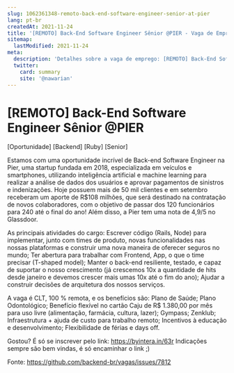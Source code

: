 ```yaml
---
slug: 1062361348-remoto-back-end-software-engineer-senior-at-pier
lang: pt-br
createdAt: 2021-11-24
title: '[REMOTO] Back-End Software Engineer Sênior @PIER - Vaga de Emprego'
sitemap:
  lastModified: 2021-11-24
meta:
  description: 'Detalhes sobre a vaga de emprego: [REMOTO] Back-End Software Engineer Sênior @PIER'
  twitter:
    card: summary
    site: '@nawarian'
---
```


# [REMOTO] Back-End Software Engineer Sênior @PIER

[Oportunidade] [Backend] [Ruby] [Senior]

Estamos com uma oportunidade incrível de Back-end Software Engineer na Pier, uma startup fundada em 2018, especializada em veículos e smartphones, utilizando inteligência artificial e machine learning para realizar a análise de dados dos usuários e aprovar pagamentos de sinistros e indenizações. Hoje possuem mais de 50 mil clientes e em setembro receberam um aporte de R$108 milhões, que será destinado na contratação de novos colaboradores, com o objetivo de passar dos 120 funcionários para 240 até o final do ano! Além disso, a Pier tem uma nota de 4,9/5 no Glassdoor.

As principais atividades do cargo: Escrever código (Rails, Node) para implementar, junto com times de produto, novas funcionalidades nas nossas plataformas e construir uma nova maneira de oferecer seguros no mundo;
Ter abertura para trabalhar com Frontend, App, o que o time precisar (T-shaped model);
Manter o back-end resiliente, testado, e capaz de suportar o nosso crescimento (já crescemos 10x a quantidade de hits desde janeiro e devemos crescer mais umas 10x até o fim do ano);
Ajudar a construir decisões de arquitetura dos nossos serviços.

A vaga é CLT, 100 % remota, e os benefícios são:
Plano de Saúde;
Plano Odontológico;
Benefício flexível no cartão Caju de R$ 1.380,00 por mês para uso livre (alimentação, farmácia, cultura, lazer);
Gympass;
Zenklub;
Infraestrutura + ajuda de custo para trabalho remoto;
Incentivos à educação e desenvolvimento;
Flexibilidade de férias e days off.

Gostou? É só se inscrever pelo link: https://byintera.in/63r Indicações sempre são bem vindas, é só encaminhar o link ;)

Fonte: https://github.com/backend-br/vagas/issues/7812
